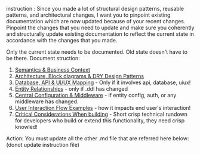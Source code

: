 instruction :
Since you made a lot of structural design patterns, reusable patterns, and architectural changes, I want you to pinpoint existing documentation which are now updated because of your recent changes. Pinpoint the changes that you need to update and make sure you coherently and structurally update existing documentation to reflect the current state in accordance with the changes that you made.

Only the current state needs to be documented. Old state doesn't have to be there. 
Document struction:
1. [Semantics & Business Context](#semantics--business-context)
2. [Architecture, Block diagrams & DRY Design Patterns](#architecture--design-patterns)
3. [Database, API & UI/UX Mapping](#database-api--uiux-mapping) - Only if it involves api, database, uiux!
4. [Entity Relationships](#dry-principles--entity-relationships) - only if .ddl has changed
5. [Central Configuration & Middleware](#central-configuration--middleware) - if entity config, auth, or any middleware has changed. 
6. [User Interaction Flow Examples](#user-interaction-flow-examples) - how it impacts end user's interaction!
7. [Critical Considerations When building](#critical-considerations-when-editing) - Short crisp technical rundown for developers who build or extend this functionality, they need crisp knowled! 

Action: You must update all the other .md file that are referred here below:
(donot update instruction file)